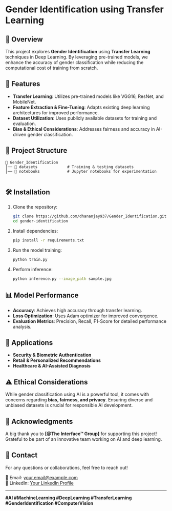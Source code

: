 # Gender Identification using Transfer Learning

## 📌 Overview
This project explores **Gender Identification** using **Transfer Learning** techniques in Deep Learning. By leveraging pre-trained models, we enhance the accuracy of gender classification while reducing the computational cost of training from scratch.

## 🚀 Features
- **Transfer Learning**: Utilizes pre-trained models like VGG16, ResNet, and MobileNet.
- **Feature Extraction & Fine-Tuning**: Adapts existing deep learning architectures for improved performance.
- **Dataset Utilization**: Uses publicly available datasets for training and evaluation.
- **Bias & Ethical Considerations**: Addresses fairness and accuracy in AI-driven gender classification.

## 📂 Project Structure
```
📁 Gender_Identification
│── 📂 datasets             # Training & testing datasets
│── 📂 notebooks            # Jupyter notebooks for experimentation


```

## 🛠️ Installation
1. Clone the repository:
   ```bash
   git clone https://github.com/dhananjay937/Gender_Identification.git
   cd gender-identification
   ```
2. Install dependencies:
   ```bash
   pip install -r requirements.txt
   ```
3. Run the model training:
   ```bash
   python train.py
   ```
4. Perform inference:
   ```bash
   python inference.py --image_path sample.jpg
   ```

## 📊 Model Performance
- **Accuracy**: Achieves high accuracy through transfer learning.
- **Loss Optimization**: Uses Adam optimizer for improved convergence.
- **Evaluation Metrics**: Precision, Recall, F1-Score for detailed performance analysis.

## 🎯 Applications
- **Security & Biometric Authentication**
- **Retail & Personalized Recommendations**
- **Healthcare & AI-Assisted Diagnosis**

## ⚠️ Ethical Considerations
While gender classification using AI is a powerful tool, it comes with concerns regarding **bias, fairness, and privacy**. Ensuring diverse and unbiased datasets is crucial for responsible AI development.

## 🙌 Acknowledgments
A big thank you to **[@The Interface™ Group]** for supporting this project! Grateful to be part of an innovative team working on AI and deep learning.

## 📩 Contact
For any questions or collaborations, feel free to reach out!

📧 Email: your.email@example.com  
🔗 LinkedIn: [Your LinkedIn Profile](www.linkedin.com/in/dhananjay-patil-b25423315)  

---
**#AI #MachineLearning #DeepLearning #TransferLearning #GenderIdentification #ComputerVision**
